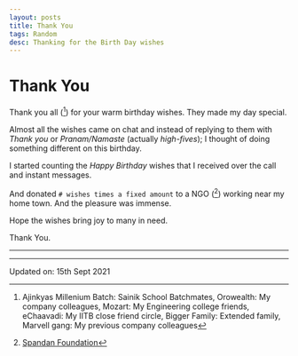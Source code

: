 ```yaml
---
layout: posts
title: Thank You
tags: Random
desc: Thanking for the Birth Day wishes
---
```


# Thank You

Thank you all ([^wellWishers]) for your warm birthday wishes. They made my day
special.

Almost all the wishes came on chat and instead of replying to them with
*Thank you* or *Pranam/Namaste* (actually *high-fives*); I thought of doing
something different on this birthday.

I started counting the *Happy Birthday* wishes that I received over the call and
instant messages.

And donated `# wishes times a fixed amount` to a NGO ([^spandan]) working near my home town.
And the pleasure was immense.

Hope the wishes bring joy to many in need.

Thank You.

---

[^wellWishers]: Ajinkyas Millenium Batch: Sainik School Batchmates, Orowealth: My company colleagues, Mozart: My Engineering college friends, eChaavadi: My IITB close friend circle, Bigger Family: Extended family, Marvell gang: My previous company colleagues


[^spandan]: [Spandan Foundation](https://www.facebook.com/teamspandanfoundation/)

---

Updated on: 15th Sept 2021
